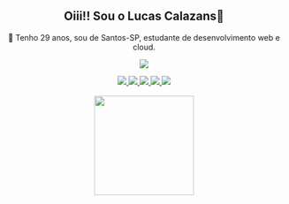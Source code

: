 <div align= 'center'>
  <h2>Oiii!! Sou o Lucas Calazans🫰</h2>
  <p> 🔭 Tenho 29 anos, sou de Santos-SP, estudante de desenvolvimento web e cloud.</p>
</div>

<div>
  <p align="center">
    <a href="https://skillicons.dev">
      <img src="https://skillicons.dev/icons?i=git,linux,kubernetes,docker,gcp,aws,css,html,javascript,react,typescript" />
    </a>
  </p>
</div>
  
<div align='center'>
    <a href="mailto:contato.lucas.calazans@gmail.com" target="_blank"><img src="https://img.shields.io/badge/Gmail-D14836?style=for-the-badge&logo=gmail&logoColor=white"/>
    <a href="https://www.linkedin.com/in/lucascaalazans" target="_blank"><img src="https://img.shields.io/badge/LinkedIn-0077B5?style=for-the-badge&logo=linkedin&logoColor=white"/>
    <a href="https://www.instagram.com/l.calazans94" target="_blank"><img src="https://img.shields.io/badge/Instagram-E4405F?style=for-the-badge&logo=instagram&logoColor=white"/>
    <a href="https://www.facebook.com/lucascalazans.lucasp94" target="_blank"><img src="https://img.shields.io/badge/Facebook-1877F2?style=for-the-badge&logo=facebook&logoColor=white"/>
    <a href="https://www.twitch.tv/kalazans94" target="_blank"><img src="https://img.shields.io/badge/Twitch-9146FF?style=for-the-badge&logo=twitch&logoColor=white"/>
</div><br>

<div align= 'center'>
  <a href="https://github.com/lucasp94">
  <img height="180em" src="https://github-readme-stats.vercel.app/api?username=lucascaalazans&show_icons=true&theme=radical&include_all_commits=true&count_private=true"/>
</div>
